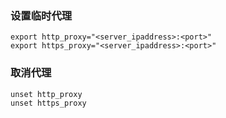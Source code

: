 ### 设置临时代理

```shell
export http_proxy="<server_ipaddress>:<port>"
export https_proxy="<server_ipaddress>:<port>"
```

### 取消代理

```shell
unset http_proxy
unset https_proxy
```